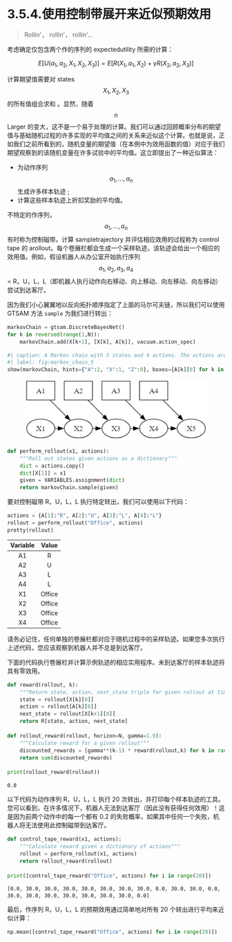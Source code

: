 # 3.5.4.使用控制带展开来近似预期效用

> Rollin'， rollin'， rollin'...

考虑确定仅包含两个作的序列的 expectedutility 所需的计算：

$$
\begin{equation}
E[U(a_1,a_2, X_1, X_2, X_3)] = E[R(X_1, a_1, X_2) + \gamma R(X_2, a_2, X_3)]
\end{equation}
$$

计算期望值需要对 states $$X_1,X_2,X_3$$
的所有值组合求和 。显然，随着 $$n$$
&#x20;Larger 的变大，这不是一个易于处理的计算。我们可以通过回顾概率分布的期望值与基础随机过程的许多实现的平均值之间的关系来近似这个计算。也就是说，正如我们之前所看到的，随机变量的期望值（在本例中为效用函数的值）对应于我们期望观察到的该随机变量在许多试验中的平均值。这立即提出了一种近似算法：

* 为动作序列$$a_1,\dots,a_n$$
  生成许多样本轨迹 ;
* 计算这些样本轨迹上折扣奖励的平均值。

不特定的作序列，$$a_1,\dots,a_n$$
有时称为控制磁带。计算 sampletrajectory 并评估相应效用的过程称为 control tape 的 arollout。每个卷展栏都会生成一个采样轨迹，该轨迹会给出一个相应的效用值。例如，假设机器人从办公室开始执行序列$$a_1,a_2,a_3,a_4$$
\= R，U，L，L（即机器人执行动作向右移动、向上移动、向左移动、向左移动）尝试到达客厅。

因为我们小心翼翼地以反向拓扑顺序指定了上面的马尔可夫链，所以我们可以使用 GTSAM 方法 `sample` 为我们进行转出：

```python
markovChain = gtsam.DiscreteBayesNet()
for k in reversed(range(1,N)):
    markovChain.add(X[k+1], [X[k], A[k]], vacuum.action_spec)
```

```python
#| caption: A Markov chain with 5 states and 4 actions. The actions are given.
#| label: fig:markov_chain_5
show(markovChain, hints={"A":2, "X":1, "Z":0}, boxes={A[k][0] for k in range(1,N)})
```

<figure><img src="../../.gitbook/assets/image.png" alt=""><figcaption></figcaption></figure>

```python
def perform_rollout(x1, actions):
    """Roll out states given actions as a dictionary"""
    dict = actions.copy()
    dict[X[1]] = x1
    given = VARIABLES.assignment(dict)
    return markovChain.sample(given)
```

要对控制磁带 R，U，L，L 执行特定转出，我们可以使用以下代码：

```python
actions = {A[1]:"R", A[2]:"U", A[3]:"L", A[4]:"L"}
rollout = perform_rollout("Office", actions)
pretty(rollout)
```

| Variable |  Value |
| :------: | :----: |
|    A1    |    R   |
|    A2    |    U   |
|    A3    |    L   |
|    A4    |    L   |
|    X1    | Office |
|    X2    | Office |
|    X3    | Office |
|    X4    | Office |

请务必记住，任何单独的卷展栏都对应于随机过程中的采样轨迹。如果您多次执行上述代码，您应该观察到机器人并不总是到达客厅。

下面的代码执行卷展栏并计算示例轨迹的相应实用程序。未到达客厅的样本轨迹将具有零效用。

```python
def reward(rollout, k):
    """Return state, action, next_state triple for given rollout at time k."""
    state = rollout[X[k][0]]
    action = rollout[A[k][0]]
    next_state = rollout[X[k+1][0]]
    return R[state, action, next_state]

def rollout_reward(rollout, horizon=N, gamma=1.0):
    """Calculate reward for a given rollout"""
    discounted_rewards = [gamma**(k-1) * reward(rollout,k) for k in range(1,horizon)]
    return sum(discounted_rewards)

print(rollout_reward(rollout))
```

```
0.0
```

以下代码为动作序列 R，U，L，L 执行 20 次转出，并打印每个样本轨迹的工具。您可以看到，在许多情况下，机器人无法到达客厅（因此没有获得任何效用）！这是因为前两个动作中的每一个都有 0.2 的失败概率，如果其中任何一个失败，机器人将无法使用此控制磁带到达客厅。

```python
def control_tape_reward(x1, actions):
    """Calculate reward given a dictionary of actions"""
    rollout = perform_rollout(x1, actions)
    return rollout_reward(rollout)

print([control_tape_reward("Office", actions) for i in range(20)])
```

```
[0.0, 30.0, 30.0, 30.0, 30.0, 30.0, 30.0, 30.0, 0.0, 30.0, 30.0, 0.0, 30.0, 30.0, 30.0, 30.0, 30.0, 30.0, 30.0, 0.0]
```

最后，作序列 R，U，L，L 的预期效用通过简单地对所有 20 个转出进行平均来近似计算：

```python
np.mean([control_tape_reward("Office", actions) for i in range(20)])
```

